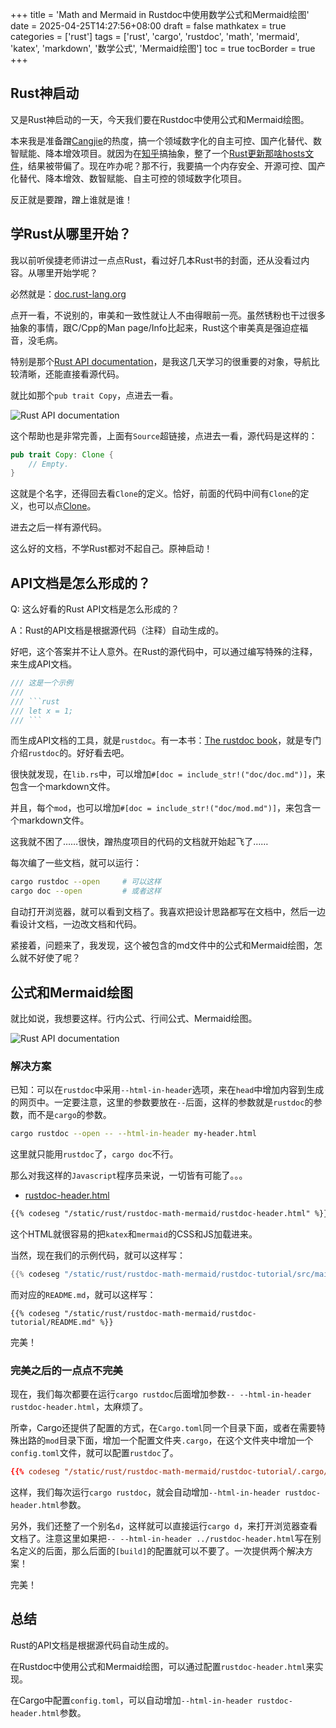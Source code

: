 +++
title = 'Math and Mermaid in Rustdoc中使用数学公式和Mermaid绘图'
date = 2025-04-25T14:27:56+08:00
draft = false
mathkatex = true
categories = ['rust']
tags = ['rust', 'cargo', 'rustdoc', 'math', 'mermaid', 'katex', 'markdown', '数学公式', 'Mermaid绘图']
toc = true
tocBorder = true
+++

## Rust神启动

又是Rust神启动的一天，今天我们要在Rustdoc中使用公式和Mermaid绘图。

本来我是准备蹭[Cangjie](<https://cangjie-lang.cn/>)的热度，搞一个领域数字化的自主可控、国产化替代、数智赋能、降本增效项目。就因为在[知乎](<https://www.zhihu.com/question/8452441330/answer/1898461142709417202>)搞抽象，整了一个[Rust更新那啥hosts文件](/posts/rust/update-hosts)，结果被带偏了。现在咋办呢？那不行，我要搞一个内存安全、开源可控、国产化替代、降本增效、数智赋能、自主可控的领域数字化项目。

反正就是要蹭，蹭上谁就是谁！

## 学Rust从哪里开始？

我以前听侯捷老师讲过一点点Rust，看过好几本Rust书的封面，还从没看过内容。从哪里开始学呢？

必然就是：[doc.rust-lang.org](<https://doc.rust-lang.org/>)

点开一看，不说别的，审美和一致性就让人不由得眼前一亮。虽然锈粉也干过很多抽象的事情，跟C/Cpp的Man page/Info比起来，Rust这个审美真是强迫症福音，没毛病。

特别是那个[Rust API documentation](<https://doc.rust-lang.org/stable/std/index.html>)，是我这几天学习的很重要的对象，导航比较清晰，还能直接看源代码。

就比如那个`pub trait Copy`，点进去一看。

![Rust API documentation](/rust/rustdoc-math-mermaid/doc-copy.png)

这个帮助也是非常完善，上面有`Source`超链接，点进去一看，源代码是这样的：

```rust
pub trait Copy: Clone {
    // Empty.
}
```

这就是个名字，还得回去看`Clone`的定义。恰好，前面的代码中间有`Clone`的定义，也可以点[Clone](<https://doc.rust-lang.org/stable/std/clone/trait.Clone.html>)。

进去之后一样有源代码。

这么好的文档，不学Rust都对不起自己。原神启动！

## API文档是怎么形成的？

Q: 这么好看的Rust API文档是怎么形成的？

A：Rust的API文档是根据源代码（注释）自动生成的。

好吧，这个答案并不让人意外。在Rust的源代码中，可以通过编写特殊的注释，来生成API文档。

```rust
/// 这是一个示例
///
/// ```rust
/// let x = 1;
/// ```
```

而生成API文档的工具，就是`rustdoc`。有一本书：[The rustdoc book](<https://doc.rust-lang.org/rustdoc/what-is-rustdoc.html>)，就是专门介绍`rustdoc`的。好好看去吧。

很快就发现，在`lib.rs`中，可以增加`#[doc = include_str!("doc/doc.md")]`，来包含一个markdown文件。

并且，每个`mod`，也可以增加`#[doc = include_str!("doc/mod.md")]`，来包含一个markdown文件。

这我就不困了……很快，蹭热度项目的代码的文档就开始起飞了……

每次编了一些文档，就可以运行：

```bash
cargo rustdoc --open     # 可以这样
cargo doc --open         # 或者这样
```

自动打开浏览器，就可以看到文档了。我喜欢把设计思路都写在文档中，然后一边看设计文档，一边改文档和代码。

紧接着，问题来了，我发现，这个被包含的md文件中的公式和Mermaid绘图，怎么就不好使了呢？

## 公式和Mermaid绘图

就比如说，我想要这样。行内公式、行间公式、Mermaid绘图。

![Rust API documentation](/rust/rustdoc-math-mermaid/rustdoc-index.png)

### 解决方案

已知：可以在`rustdoc`中采用`--html-in-header`选项，来在`head`中增加内容到生成的网页中。一定要注意，这里的参数要放在`--`后面，这样的参数就是`rustdoc`的参数，而不是`cargo`的参数。

```bash
cargo rustdoc --open -- --html-in-header my-header.html
```

这里就只能用`rustdoc`了，`cargo doc`不行。

那么对我这样的`Javascript`程序员来说，一切皆有可能了。。。

- [rustdoc-header.html](/rust/rustdoc-math-mermaid/rustdoc-header.html)

```html
{{% codeseg "/static/rust/rustdoc-math-mermaid/rustdoc-header.html" %}}
```

这个HTML就很容易的把`katex`和`mermaid`的CSS和JS加载进来。

当然，现在我们的示例代码，就可以这样写：

```rust
{{% codeseg "/static/rust/rustdoc-math-mermaid/rustdoc-tutorial/src/main.rs" %}}
```

而对应的`README.md`，就可以这样写：

    {{% codeseg "/static/rust/rustdoc-math-mermaid/rustdoc-tutorial/README.md" %}}

完美！

### 完美之后的一点点不完美

现在，我们每次都要在运行`cargo rustdoc`后面增加参数`-- --html-in-header rustdoc-header.html`，太麻烦了。

所幸，Cargo还提供了配置的方式，在`Cargo.toml`同一个目录下面，或者在需要特殊出路的`mod`目录下面，增加一个配置文件夹`.cargo`，在这个文件夹中增加一个`config.toml`文件，就可以配置`rustdoc`了。

```toml
{{% codeseg "/static/rust/rustdoc-math-mermaid/rustdoc-tutorial/.cargo/config.toml" %}}
```

这样，我们每次运行`cargo rustdoc`，就会自动增加`--html-in-header rustdoc-header.html`参数。

另外，我们还整了一个别名`d`，这样就可以直接运行`cargo d`，来打开浏览器查看文档了。注意这里如果把`-- --html-in-header ../rustdoc-header.html`写在别名定义的后面，那么后面的`[build]`的配置就可以不要了。一次提供两个解决方案！

完美！

## 总结

Rust的API文档是根据源代码自动生成的。

在Rustdoc中使用公式和Mermaid绘图，可以通过配置`rustdoc-header.html`来实现。

在Cargo中配置`config.toml`，可以自动增加`--html-in-header rustdoc-header.html`参数。
